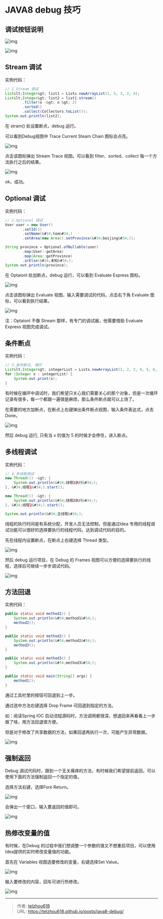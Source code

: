 # JAVA8 debug 技巧

## 调试按钮说明

![img](https://raw.gitmirror.com/telzhou618/images/main/img/1630499068947-f460c3fd-c3ef-4491-afe3-2b634262a20e.png)

![img](https://raw.gitmirror.com/telzhou618/images/main/img/1630499070530-c0c628e6-7a56-444a-a191-0ba3dd980a24.png)

## Stream 调试

实例代码：

```java
// 1.Stream 调试
List&lt;Integer&gt; list1 = Lists.newArrayList(1, 5, 3, 2, 4);
List&lt;Integer&gt; list2 = list1.stream()
        .filter(o -&gt; o &gt; 2)
        .sorted()
        .collect(Collectors.toList());
System.out.println(list2);
```

在 stram() 处设置断点，debug 运行。

可以看到Debug视图中 Trace Current Steam Chain 图标会点亮。

![img](https://raw.gitmirror.com/telzhou618/images/main/img/1630499069843-06f36ac6-8d74-4221-ae28-635c665d27aa.png)

点击该图标弹出 Stream Trace 视图。可以看到 filter、sorted、collect 每一个方法执行之后的结果。

![img](https://raw.gitmirror.com/telzhou618/images/main/img/1630499069429-3bd7b09b-29c4-4d9f-9afd-07fcbc008a91.png)

ok，成功。



## Optional 调试

实例代码：

```java
// 2.Optional 调试
User user = new User()
        .setId(1)
        .setName(&#34;tom&#34;)
        .setArea(new Area().setProvince(&#34;beijing&#34;));

String province = Optional.ofNullable(user)
        .map(User::getArea)
        .map(Area::getProvince)
        .orElse(&#34;未知&#34;);
System.out.println(province);
```

在 Optaionl 处加断点，debug 运行，可以看到 Evaluate Express 图标。

![img](https://raw.gitmirror.com/telzhou618/images/main/img/1630499069962-409b0f79-b58e-45ca-8bf6-c44b21b7a783.png)

点击该图标弹出 Evaluate 视图，输入需要调试的代码，点击右下角 Evaluate 图标，可以看到执行结果。

![img](https://raw.gitmirror.com/telzhou618/images/main/img/1630499070454-e069bfaa-cb0a-4152-b548-0aefc97c62b5.png)

注：Optaionl 不像 Stream 那样，有专门的调试器，他需要借助 Evaluate Express 视图完成调试。



## 条件断点

实例代码：

```java
// 3.条件断点, 循环
List&lt;Integer&gt; integerList = Lists.newArrayList(1, 2, 3, 4, 5, 6, 7, 8, 9, 10);
for (Integer x : integerList) {
    System.out.print(x);
}
```



有时候在循环中调试时，我们希望只关心我们需要关心的那个对象，但是一次循环记录有很多，每一个都跟一遍很是麻烦，那么条件断点就可以上场了。

在需要的地方加断点，在断点上右键弹出条件断点视图，输入条件表达式，点击 Done。

![img](https://raw.gitmirror.com/telzhou618/images/main/img/1630499070871-4c1848d9-49ed-4759-b3d4-912fee6a369c.png)

然后 debug 运行, 只有当 x 的值为 5 的时候才会停住，进入断点。



## 多线程调试

实例代码：

```java
// 4.多线程调试
new Thread(() -&gt; {
    System.out.println(&#34;线程1执行&#34;);
}, &#34;线程1&#34;).start();

new Thread(() -&gt; {
    System.out.println(&#34;线程2执行&#34;);
}, &#34;线程2&#34;).start();

System.out.println(&#34;主线程&#34;);
```



线程的执行时间是有系统分配，开发人员无法控制，但是通过Idea 专用的线程调试功能可以很好的选择要执行的线程代码，达到调试代码的目的。

先在线程内设置断点，在断点上右键选择 Thread 类型。

![img](https://raw.gitmirror.com/telzhou618/images/main/img/1630499071776-c8742633-1c45-4780-a71f-6fa9427e412e.png)

然后 debug 运行项目，在 Debug 的 Frames 视图可以方便的选择要执行的线程，选择后可继续一步步调试代码。

![img](https://raw.gitmirror.com/telzhou618/images/main/img/1630499071948-a700a80a-9491-46eb-bb4b-c148aaa5108a.png)





## 方法回退

实例代码：

```java
public static void method1() {
    System.out.println(&#34;method1&#34;);
    method2();
}

public static void method2() {
    System.out.println(&#34;method2&#34;);
    method3();
}

public static void method3() {
    System.out.println(&#34;method3&#34;);
}

public static void main(String[] args) {
    method1();
}
```



通过工具栏里的按钮可回退到上一步。

通过选中方法右键选择 Drop Frame 可回退到指定的方法。

如：阅读Spring IOC 启动流程源码时，方法调用都很深，想退回来再看看上一步做了啥，用方法回退很方便。

但是对于修改了共享数据的方法，如果回退再执行一次，可能产生异常数据。

![img](https://raw.gitmirror.com/telzhou618/images/main/img/1630499072085-26b843ff-3385-4f6e-aa54-88e3dcef190b.png)

## 强制返回



Debug 调试代码时，跟到一个无关痛痒的方法，有时候我们希望提前返回，可以使用下面的方法强制返回一个指定的值。

选择方法右键，选择Fore Return。

![img](https://raw.gitmirror.com/telzhou618/images/main/img/1630499072434-c1a5e750-1f2b-4193-ade0-e716953dda9c.png)

会弹出一个窗口，输入要返回的值即可。

![img](https://raw.gitmirror.com/telzhou618/images/main/img/1630499072285-8f20cdd7-a4cd-45ac-be2a-52035c06cea3.png)

## 热修改变量的值

有时候，在Debug 的过程中我们想调整一个参数的值又不想重启项目，可以使用Idea提供的实时修改变量值的功能。

首先在 Variables 视图选要修改的变量，右键选择Set Value。

![img](https://raw.gitmirror.com/telzhou618/images/main/img/1630499073255-7299d943-bd91-4986-82fa-fef5d29db917.png)

输入要修改的内容，回车可进行热修改。

![img](https://raw.gitmirror.com/telzhou618/images/main/img/1630499073224-eaf43192-cce7-48ed-a617-cfd7a7572f56.png)

---

> 作者: [telzhou618](https://github.com/telzhou618)  
> URL: https://telzhou618.github.io/posts/java8-debug/  

